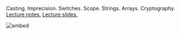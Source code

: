 Casting. Imprecision. Switches. Scope. Strings. Arrays. Cryptography. [Lecture notes.](http://cdn.cs50.net/2014/fall/lectures/2/w/notes2w/notes2w.html) [Lecture slides.](http://cdn.cs50.net/2014/fall/lectures/2/w/week2w.pdf)

![embed](https://www.youtube.com/embed/GjcHmboOyrs)